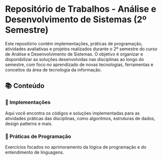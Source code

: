 # Repositório de Trabalhos - Análise e Desenvolvimento de Sistemas (2º Semestre)

Este repositório contém implementações, práticas de programação, atividades avaliativas e projetos realizados durante o 2º semestre do curso de Análise e Desenvolvimento de Sistemas. O objetivo é organizar e disponibilizar as soluções desenvolvidas nas disciplinas ao longo do semestre, com foco no aprendizado de novas tecnologias, ferramentas e conceitos da área de tecnologia da informação.

## 📚 Conteúdo

### 🔹 Implementações
Aqui você encontra os códigos e soluções implementadas para as atividades práticas das disciplinas, como algoritmos, estruturas de dados, design patterns e mais.

### 🔹 Práticas de Programação
Exercícios focados no aprimoramento da lógica de programação e do entendimento de linguagens.
